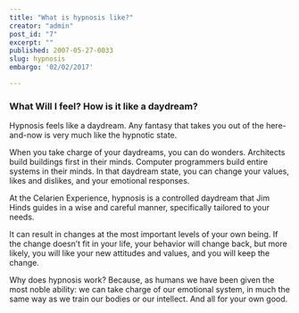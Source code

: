 ```yaml
---
title: "What is hypnosis like?"
creator: "admin"
post_id: "7"
excerpt: ""
published: 2007-05-27-0033
slug: hypnosis
embargo: '02/02/2017'

---
```

<h3>What Will I feel? How is it like a daydream?</h3>
Hypnosis feels like a daydream.  Any fantasy that takes you out of the here-and-now is very much like the hypnotic state.

When you take charge of your daydreams, you can do wonders.  Architects build buildings first in their minds.  Computer programmers build entire systems in their minds.  In that daydream state, you can change your values, likes and dislikes, and your emotional responses.

At the Celarien Experience, hypnosis is a controlled daydream that Jim Hinds guides in a wise and careful manner, specifically tailored to your needs.

It can result in changes at the most important levels of your own being.  If the change doesn’t fit in your life, your behavior will change back, but more likely, you will like your new attitudes and values, and you will keep the change.

Why does hypnosis work?  Because, as humans we have been given the most noble ability: we can take charge of our emotional system, in much the same way as we train our bodies or our intellect.  And all for your own good.